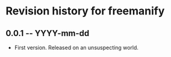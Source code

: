 # Revision history for freemanify

## 0.0.1  -- YYYY-mm-dd

* First version. Released on an unsuspecting world.
